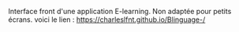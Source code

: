 Interface front d'une application E-learning. 
Non adaptée pour petits écrans.
voici le lien : https://charleslfnt.github.io/Blinguage-/
